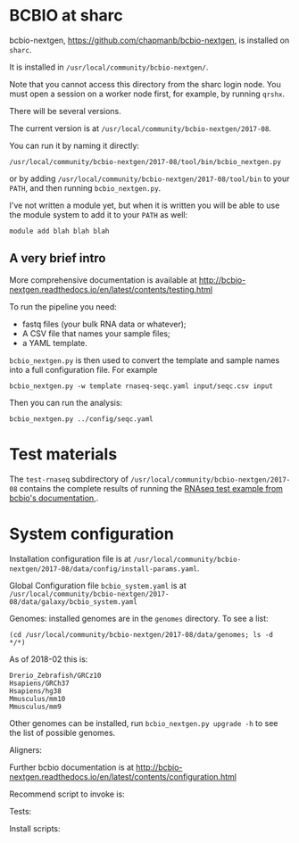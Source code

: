 # BCBIO at sharc

bcbio-nextgen,
https://github.com/chapmanb/bcbio-nextgen,
is installed on `sharc`.

It is installed in `/usr/local/community/bcbio-nextgen/`.

Note that you cannot access this directory from the sharc login
node.
You must open a session on a worker node first,
for example, by running `qrshx`.

There will be several versions.

The current version is at `/usr/local/community/bcbio-nextgen/2017-08`.

You can run it by naming it directly:

    /usr/local/community/bcbio-nextgen/2017-08/tool/bin/bcbio_nextgen.py

or by adding `/usr/local/community/bcbio-nextgen/2017-08/tool/bin`
to your `PATH`, and then running `bcbio_nextgen.py`.

I've not written a module yet, but when it is written you will be
able to use the module system to add it to your `PATH` as well:

    module add blah blah blah

## A very brief intro

More comprehensive documentation is available at
 http://bcbio-nextgen.readthedocs.io/en/latest/contents/testing.html

To run the pipeline you need:
- fastq files (your bulk RNA data or whatever);
- A CSV file that names your sample files;
- a YAML template.

`bcbio_nextgen.py` is then used to convert the template and sample names into a full configuration file.
For example

    bcbio_nextgen.py -w template rnaseq-seqc.yaml input/seqc.csv input

Then you can run the analysis:

    bcbio_nextgen.py ../config/seqc.yaml

# Test materials

The `test-rnaseq` subdirectory of
 `/usr/local/community/bcbio-nextgen/2017-08` contains
 the complete results
of running the [RNAseq test example from bcbio's documentation,](http://bcbio-nextgen.readthedocs.io/en/latest/contents/testing.html#rnaseq-example).


# System configuration

Installation configuration file is at
`/usr/local/community/bcbio-nextgen/2017-08/data/config/install-params.yaml`.

Global Configuration file `bcbio_system.yaml` is at
`/usr/local/community/bcbio-nextgen/2017-08/data/galaxy/bcbio_system.yaml`

Genomes: installed genomes are in the `genomes` directory.
To see a list:

    (cd /usr/local/community/bcbio-nextgen/2017-08/data/genomes; ls -d */*)

As of 2018-02 this is:

    Drerio_Zebrafish/GRCz10
    Hsapiens/GRCh37
    Hsapiens/hg38
    Mmusculus/mm10
    Mmusculus/mm9

Other genomes can be installed,
run `bcbio_nextgen.py upgrade -h` to see the list of possible genomes.

Aligners:

Further bcbio documentation is at http://bcbio-nextgen.readthedocs.io/en/latest/contents/configuration.html

Recommend script to invoke is:

Tests:

Install scripts:


